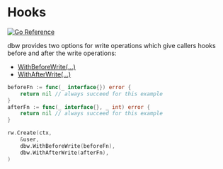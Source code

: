 # Hooks
[![Go
Reference](https://pkg.go.dev/badge/github.com/hashicorp/go-dbw.svg)](https://pkg.go.dev/github.com/hashicorp/go-dbw)

dbw provides two options for write operations which give callers hooks before
and after the write operations:
* [WithBeforeWrite(...)](https://pkg.go.dev/github.com/hashicorp/go-dbw#WithBeforeWrite) 
* [WithAfterWrite(...)](https://pkg.go.dev/github.com/hashicorp/go-dbw#WithAfterWrite)

```go 
beforeFn := func(_ interface{}) error {	
    return nil // always succeed for this example
}
afterFn := func(_ interface{}, _ int) error { 
    return nil // always succeed for this example
}

rw.Create(ctx, 
    &user, 
    dbw.WithBeforeWrite(beforeFn), 
    dbw.WithAfterWrite(afterFn),
)

```

